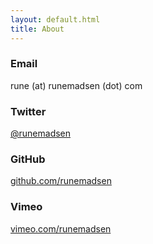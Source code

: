 ```yaml
---
layout: default.html
title: About
---
```


### Email

rune (at) runemadsen (dot) com

### Twitter

[@runemadsen](http://www.twitter.com/runemadsen)

### GitHub

[github.com/runemadsen](http://www.github.com/runemadsen)

### Vimeo

[vimeo.com/runemadsen](http://www.vimeo.com/runemadsen)
